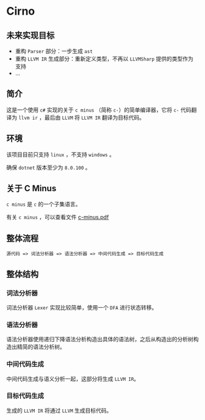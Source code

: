# Cirno

## 未来实现目标

- 重构 `Parser` 部分：一步生成 `ast`
- 重构 `LLVM IR` 生成部分：重新定义类型，不再以 `LLVMSharp` 提供的类型作为支持
- ...

## 简介

这是一个使用 `c#` 实现的关于  `c minus` （简称 `c-`）的简单编译器，它将 `c-` 代码翻译为 `llvm ir` ，最后由 `LLVM` 将 `LLVM IR` 翻译为目标代码。

## 环境

该项目目前只支持 `linux` ，不支持 `windows` 。

确保 `dotnet` 版本至少为 `8.0.100` 。

## 关于 C Minus

`c minus` 是 `c` 的一个子集语言。

有关 `c minus` ，可以查看文件 [c-minus.pdf](c-minus.pdf)

## 整体流程

```text
源代码 => 词法分析器 => 语法分析器 => 中间代码生成 => 目标代码生成
```

## 整体结构

### 词法分析器

词法分析器 `Lexer` 实现比较简单，使用一个 `DFA` 进行状态转移。

### 语法分析器

语法分析器使用递归下降语法分析构造出具体的语法树，之后从构造出的分析树构造出精简的语法分析树。

### 中间代码生成

中间代码生成与语义分析一起，这部分将生成 `LLVM IR`。

### 目标代码生成

生成的 `LLVM IR` 将通过 `LLVM` 生成目标代码。
